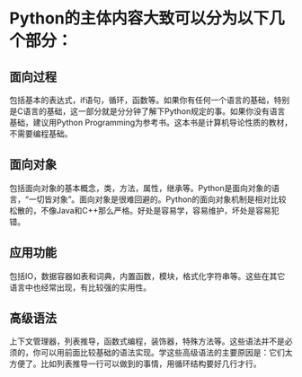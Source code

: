

# Python的主体内容大致可以分为以下几个部分：

## 面向过程
包括基本的表达式，if语句，循环，函数等。如果你有任何一个语言的基础，特别是C语言的基础，这一部分就是分分钟了解下Python规定的事。如果你没有语言基础，建议用Python Programming为参考书。这本书是计算机导论性质的教材，不需要编程基础。

## 面向对象
包括面向对象的基本概念，类，方法，属性，继承等。Python是面向对象的语言，“一切皆对象”。面向对象是很难回避的。Python的面向对象机制是相对比较松散的，不像Java和C++那么严格。好处是容易学，容易维护，坏处是容易犯错。

## 应用功能
包括IO，数据容器如表和词典，内置函数，模块，格式化字符串等。这些在其它语言中也经常出现，有比较强的实用性。

## 高级语法
上下文管理器，列表推导，函数式编程，装饰器，特殊方法等。这些语法并不是必须的，你可以用前面比较基础的语法实现。学这些高级语法的主要原因是：它们太方便了。比如列表推导一行可以做到的事情，用循环结构要好几行才行。